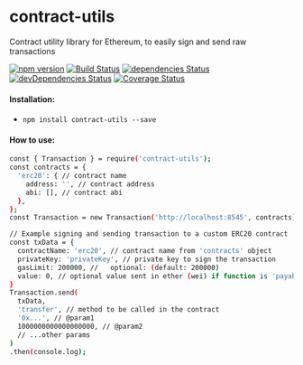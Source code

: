 # contract-utils
Contract utility library for Ethereum, to easily sign and send raw transactions

[![npm version](https://badge.fury.io/js/contract-utils.svg)](https://badge.fury.io/js/contract-utils) [![Build Status](https://travis-ci.org/Heisem/contract-utils.svg?branch=master)](https://travis-ci.org/Heisem/contract-utils) [![dependencies Status](https://david-dm.org/heisem/contract-utils/status.svg)](https://david-dm.org/heisem/contract-utils) [![devDependencies Status](https://david-dm.org/heisem/contract-utils/dev-status.svg)](https://david-dm.org/heisem/contract-utils?type=dev) [![Coverage Status](https://coveralls.io/repos/github/Heisem/contract-utils/badge.svg?branch=master)](https://coveralls.io/github/Heisem/contract-utils?branch=master)

#### Installation:
  - `npm install contract-utils --save`

#### How to use:
```sh
const { Transaction } = require('contract-utils');
const contracts = {
  'erc20': { // contract name
    address: '', // contract address
    abi: [], // contract abi
  },
};
const Transaction = new Transaction('http://localhost:8545', contracts);

// Example signing and sending transaction to a custom ERC20 contract
const txData = {
  contractName: 'erc20', // contract name from 'contracts' object
  privateKey: 'privateKey', // private key to sign the transaction
  gasLimit: 200000, //   optional: (default: 200000)
  value: 0, // optional value sent in ether (wei) if function is 'payable' (default: 0)
}
Transaction.send(
  txData,
  'transfer', // method to be called in the contract
  '0x...', // @param1
  1000000000000000000, // @param2
  // ...other params
)
.then(console.log);
```